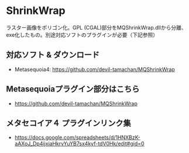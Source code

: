 # ShrinkWrap
ラスター画像をポリゴン化。GPL (CGAL)部分をMQShrinkWrap.dllから分離、exe化したもの。別途対応ソフトのプラグインが必要（下記参照）

## 対応ソフト & ダウンロード
 - Metasequoia4: https://github.com/devil-tamachan/MQShrinkWrap

## Metasequoiaプラグイン部分はこちら
 - https://github.com/devil-tamachan/MQShrinkWrap

## メタセコイア４ プラグインリンク集
 - https://docs.google.com/spreadsheets/d/1HNXBzK-aAXoJ_Dp4ijxiaHkrvYuYB7sx4kyf-tdV0Hk/edit#gid=0

